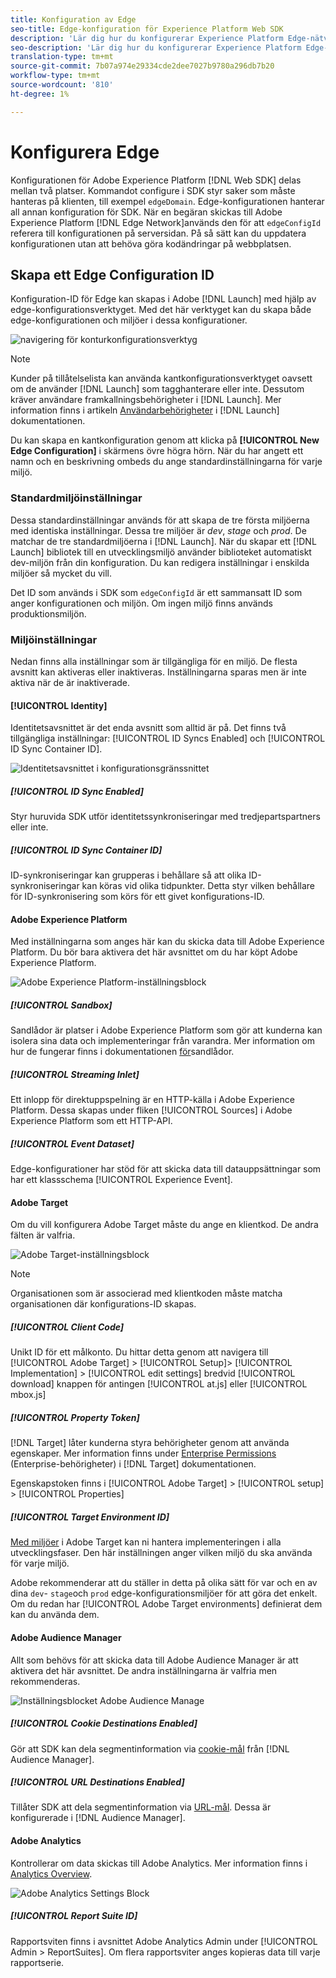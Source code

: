 ```yaml
---
title: Konfiguration av Edge
seo-title: Edge-konfiguration för Experience Platform Web SDK
description: 'Lär dig hur du konfigurerar Experience Platform Edge-nätverket. '
seo-description: 'Lär dig hur du konfigurerar Experience Platform Edge-nätverket. '
translation-type: tm+mt
source-git-commit: 7b07a974e29334cde2dee7027b9780a296db7b20
workflow-type: tm+mt
source-wordcount: '810'
ht-degree: 1%

---
```



# Konfigurera Edge

Konfigurationen för Adobe Experience Platform [!DNL Web SDK] delas mellan två platser. Kommandot [](configuring-the-sdk.md) configure i SDK styr saker som måste hanteras på klienten, till exempel `edgeDomain`. Edge-konfigurationen hanterar all annan konfiguration för SDK. När en begäran skickas till Adobe Experience Platform [!DNL Edge Network]används den för att `edgeConfigId` referera till konfigurationen på serversidan. På så sätt kan du uppdatera konfigurationen utan att behöva göra kodändringar på webbplatsen.

## Skapa ett Edge Configuration ID

Konfiguration-ID för Edge kan skapas i Adobe [!DNL Launch] med hjälp av edge-konfigurationsverktyget. Med det här verktyget kan du skapa både edge-konfigurationen och miljöer i dessa konfigurationer.

![navigering för konturkonfigurationsverktyg](../../assets/edge_configuration_nav.png)

>[!NOTE]
>
>
>
>Kunder på tillåtelselista kan använda kantkonfigurationsverktyget oavsett om de använder [!DNL Launch] som tagghanterare eller inte. Dessutom kräver användare framkallningsbehörigheter i [!DNL Launch]. Mer information finns i artikeln [Användarbehörigheter](https://docs.adobe.com/content/help/en/launch/using/reference/admin/user-permissions.html) i [!DNL Launch] dokumentationen.

Du kan skapa en kantkonfiguration genom att klicka på **[!UICONTROL New Edge Configuration]** i skärmens övre högra hörn. När du har angett ett namn och en beskrivning ombeds du ange standardinställningarna för varje miljö.

### Standardmiljöinställningar

Dessa standardinställningar används för att skapa de tre första miljöerna med identiska inställningar. Dessa tre miljöer är *dev*, *stage* och *prod*. De matchar de tre standardmiljöerna i [!DNL Launch]. När du skapar ett [!DNL Launch] bibliotek till en utvecklingsmiljö använder biblioteket automatiskt dev-miljön från din konfiguration. Du kan redigera inställningar i enskilda miljöer så mycket du vill.

Det ID som används i SDK som `edgeConfigId` är ett sammansatt ID som anger konfigurationen och miljön. Om ingen miljö finns används produktionsmiljön.

### Miljöinställningar

Nedan finns alla inställningar som är tillgängliga för en miljö. De flesta avsnitt kan aktiveras eller inaktiveras. Inställningarna sparas men är inte aktiva när de är inaktiverade.

#### [!UICONTROL Identity]

Identitetsavsnittet är det enda avsnitt som alltid är på. Det finns två tillgängliga inställningar: [!UICONTROL ID Syncs Enabled] och [!UICONTROL ID Sync Container ID].

![Identitetsavsnittet i konfigurationsgränssnittet](../../assets/edge_configuration_identity.png)

##### [!UICONTROL ID Sync Enabled]

Styr huruvida SDK utför identitetssynkroniseringar med tredjepartspartners eller inte.

##### [!UICONTROL ID Sync Container ID]

ID-synkroniseringar kan grupperas i behållare så att olika ID-synkroniseringar kan köras vid olika tidpunkter. Detta styr vilken behållare för ID-synkronisering som körs för ett givet konfigurations-ID.

#### Adobe Experience Platform

Med inställningarna som anges här kan du skicka data till Adobe Experience Platform. Du bör bara aktivera det här avsnittet om du har köpt Adobe Experience Platform.

![Adobe Experience Platform-inställningsblock](../../assets/edge_configuration_aep.png)

##### [!UICONTROL Sandbox]

Sandlådor är platser i Adobe Experience Platform som gör att kunderna kan isolera sina data och implementeringar från varandra. Mer information om hur de fungerar finns i dokumentationen [för](../../sandboxes/home.md)sandlådor.

##### [!UICONTROL Streaming Inlet]

Ett inlopp för direktuppspelning är en HTTP-källa i Adobe Experience Platform. Dessa skapas under fliken [!UICONTROL Sources] i Adobe Experience Platform som ett HTTP-API.

##### [!UICONTROL Event Dataset]

Edge-konfigurationer har stöd för att skicka data till datauppsättningar som har ett klassschema [!UICONTROL Experience Event].

#### Adobe Target

Om du vill konfigurera Adobe Target måste du ange en klientkod. De andra fälten är valfria.

![Adobe Target-inställningsblock](../../assets/edge_configuration_target.png)

>[!NOTE]
>
>
>
>Organisationen som är associerad med klientkoden måste matcha organisationen där konfigurations-ID skapas.

##### [!UICONTROL Client Code]

Unikt ID för ett målkonto. Du hittar detta genom att navigera till [!UICONTROL Adobe Target] > [!UICONTROL Setup]> [!UICONTROL Implementation] > [!UICONTROL edit settings] bredvid [!UICONTROL download] knappen för antingen [!UICONTROL at.js] eller [!UICONTROL mbox.js]

##### [!UICONTROL Property Token]

[!DNL Target] låter kunderna styra behörigheter genom att använda egenskaper. Mer information finns under [Enterprise Permissions](https://docs.adobe.com/content/help/en/target/using/administer/manage-users/enterprise/properties-overview.html) (Enterprise-behörigheter) i [!DNL Target] dokumentationen.

Egenskapstoken finns i [!UICONTROL Adobe Target] > [!UICONTROL setup] > [!UICONTROL Properties]

##### [!UICONTROL Target Environment ID]

[Med miljöer](https://docs.adobe.com/content/help/en/target/using/administer/hosts.html) i Adobe Target kan ni hantera implementeringen i alla utvecklingsfaser. Den här inställningen anger vilken miljö du ska använda för varje miljö.

Adobe rekommenderar att du ställer in detta på olika sätt för var och en av dina `dev`- `stage`och `prod` edge-konfigurationsmiljöer för att göra det enkelt. Om du redan har [!UICONTROL Adobe Target environments] definierat dem kan du använda dem.

#### Adobe Audience Manager

Allt som behövs för att skicka data till Adobe Audience Manager är att aktivera det här avsnittet. De andra inställningarna är valfria men rekommenderas.

![Inställningsblocket Adobe Audience Manage](../../assets/edge_configuration_aam.png)

##### [!UICONTROL Cookie Destinations Enabled]

Gör att SDK kan dela segmentinformation via [cookie-mål](https://docs.adobe.com/content/help/en/audience-manager/user-guide/features/destinations/custom-destinations/create-cookie-destination.html) från [!DNL Audience Manager].

##### [!UICONTROL URL Destinations Enabled]

Tillåter SDK att dela segmentinformation via [URL-mål](https://docs.adobe.com/content/help/en/audience-manager/user-guide/features/destinations/custom-destinations/create-url-destination.html). Dessa är konfigurerade i [!DNL Audience Manager].

#### Adobe Analytics

Kontrollerar om data skickas till Adobe Analytics. Mer information finns i [Analytics Overview](../solution-specific/analytics/analytics-overview.md).

![Adobe Analytics Settings Block](../../assets/edge_configuration_aa.png)

##### [!UICONTROL Report Suite ID]

Rapportsviten finns i avsnittet Adobe Analytics Admin under [!UICONTROL Admin > ReportSuites]. Om flera rapportsviter anges kopieras data till varje rapportserie.
